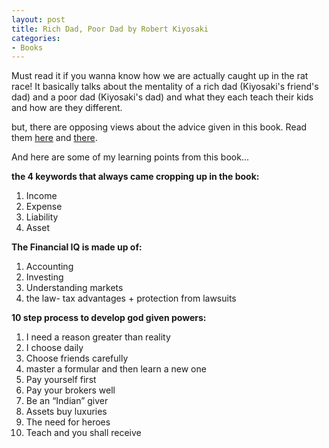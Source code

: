 ```yaml
---
layout: post
title: Rich Dad, Poor Dad by Robert Kiyosaki
categories:
- Books
---
```


Must read it if you wanna know how we are actually caught up in the rat race! It basically talks about the mentality of a rich dad (Kiyosaki's friend's dad) and a poor dad (Kiyosaki's dad) and what they each teach their kids and how are they different.

but, there are opposing views about the advice given in this book. Read them [here](http://www.slate.com/?id=2067175) and [there](http://www.johntreed.com/Kiyosaki.html). 

And here are some of my learning points from this book...

**the 4 keywords that always came cropping up in the book:**

1. Income
2. Expense
3. Liability
4. Asset

**The Financial IQ is made up of:**

1. Accounting
2. Investing
3. Understanding markets
4. the law- tax advantages + protection from lawsuits

**10 step process to develop god given powers:**

1. I need a reason greater than reality
2. I choose daily
3. Choose friends carefully
4. master a formular and then learn a new one
5. Pay yourself first
6. Pay your brokers well
7. Be an “Indian” giver
8. Assets buy luxuries
9. The need for heroes
10. Teach and you shall receive
